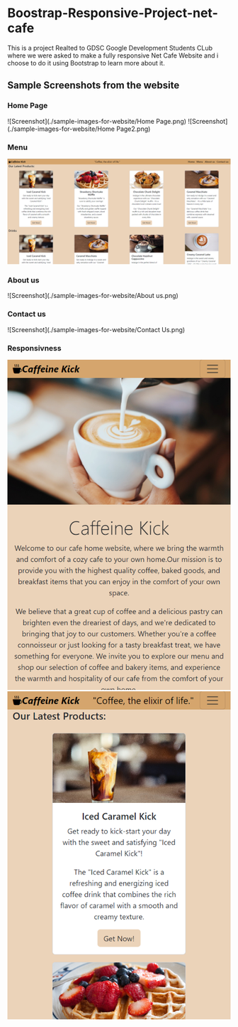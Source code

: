 # Boostrap-Responsive-Project-net-cafe
This is a project Realted to GDSC Google Development Students CLub 
where we were asked to make a fully responsive Net Cafe Website and i choose to do it using Bootstrap to learn more about it.
## Sample Screenshots from the website
### Home Page
![Screenshot](./sample-images-for-website/Home Page.png)
![Screenshot](./sample-images-for-website/Home Page2.png)
### Menu
![Screenshot](./sample-images-for-website/Menu.png)
### About us
![Screenshot](./sample-images-for-website/About us.png)
### Contact us
![Screenshot](./sample-images-for-website/Contact Us.png)
### Responsivness
![Screenshot](./sample-images-for-website/Responsive-Home.png)
![Screenshot](./sample-images-for-website/Responsive-menu.png)
